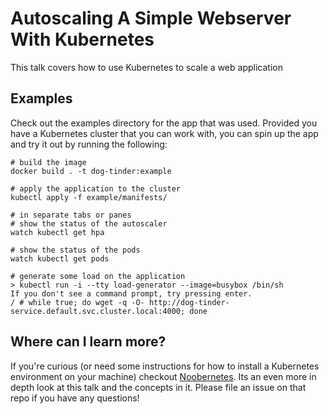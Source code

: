 # Autoscaling A Simple Webserver With Kubernetes
This talk covers how to use Kubernetes to scale a web application

## Examples
Check out the examples directory for the app that was used. Provided you have a Kubernetes cluster that you can work with, you can spin up the app and try it out by running the following:

```
# build the image
docker build . -t dog-tinder:example

# apply the application to the cluster
kubectl apply -f example/manifests/

# in separate tabs or panes
# show the status of the autoscaler
watch kubectl get hpa

# show the status of the pods
watch kubectl get pods

# generate some load on the application
> kubectl run -i --tty load-generator --image=busybox /bin/sh
If you don't see a command prompt, try pressing enter.
/ # while true; do wget -q -O- http://dog-tinder-service.default.svc.cluster.local:4000; done
```

## Where can I learn more?
If you're curious (or need some instructions for how to install a Kubernetes environment on your machine) checkout [Noobernetes](http://www.noobernetes.io). Its an even more in depth look at this talk and the concepts in it. Please file an issue on that repo if you have any questions!